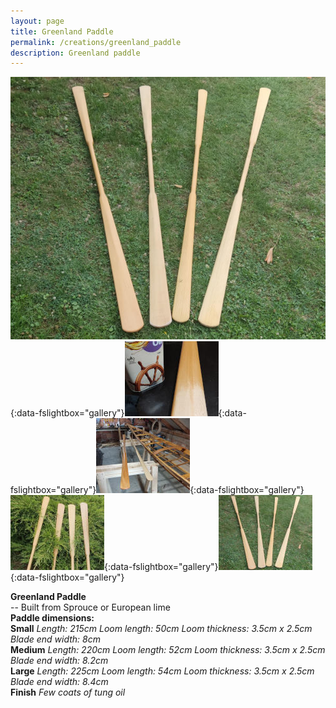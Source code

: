 ```yaml
---
layout: page
title: Greenland Paddle
permalink: /creations/greenland_paddle
description: Greenland paddle
---
```


[![greenland_paddle_01](/assets/images/creations/paddle/paddle_01_s.jpg)](/assets/images/creations/paddle/paddle_01.jpg){:data-fslightbox="gallery"}[![greenland_paddle_02](/assets/images/creations/paddle/paddle_02_s.jpg)](/assets/images/creations/paddle/paddle_02.jpg){:data-fslightbox="gallery"}[![greenland_paddle_03](/assets/images/creations/paddle/paddle_03_s.jpg)](/assets/images/creations/paddle/paddle_03.jpg){:data-fslightbox="gallery"}[![greenland_paddle_04](/assets/images/creations/paddle/paddle_04_s.jpg)](/assets/images/creations/paddle/paddle_04.jpg){:data-fslightbox="gallery"}[![greenland_paddle_05](/assets/images/creations/paddle/paddle_05_s.jpg)](/assets/images/creations/paddle/paddle_05.jpg){:data-fslightbox="gallery"}

**Greenland Paddle**<br />
-- Built from Sprouce or European lime<br />
**Paddle dimensions:**<br />
**Small**
_Length: 215cm_
_Loom length: 50cm_
_Loom thickness: 3.5cm x 2.5cm_
_Blade end width: 8cm_<br />
**Medium**
_Length: 220cm_
_Loom length: 52cm_
_Loom thickness: 3.5cm x 2.5cm_
_Blade end width: 8.2cm_<br />
**Large**
_Length: 225cm_
_Loom length: 54cm_
_Loom thickness: 3.5cm x 2.5cm_
_Blade end width: 8.4cm_<br />
**Finish**
_Few coats of tung oil_<br />


